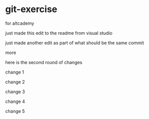 # git-exercise
for altcademy

just made this edit to the readme from visual studio

just made another edit  as part of what should be the same commit

more

here is the second round of changes

change 1

change 2

change 3

change 4

change 5